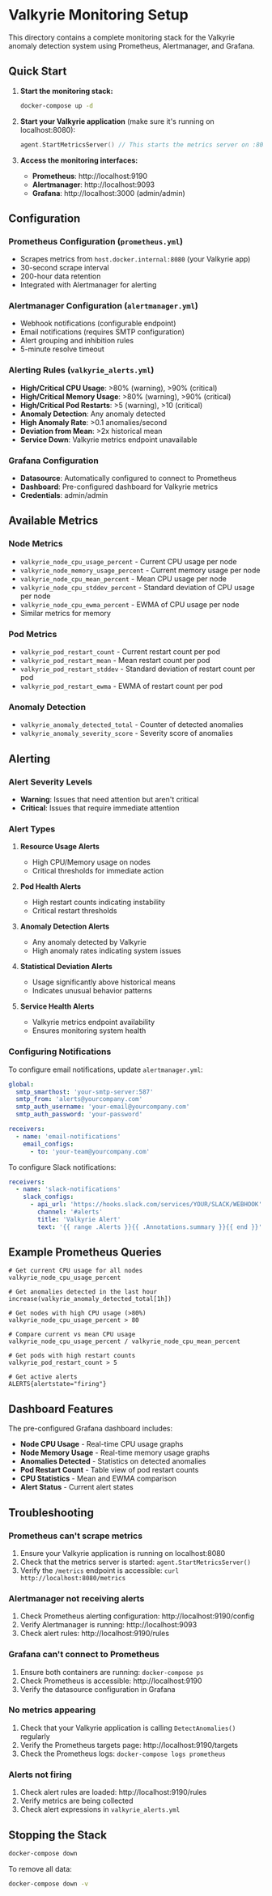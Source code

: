 # Valkyrie Monitoring Setup

This directory contains a complete monitoring stack for the Valkyrie anomaly detection system using Prometheus, Alertmanager, and Grafana.

## Quick Start

1. **Start the monitoring stack:**
   ```bash
   docker-compose up -d
   ```

2. **Start your Valkyrie application** (make sure it's running on localhost:8080):
   ```go
   agent.StartMetricsServer() // This starts the metrics server on :8080
   ```

3. **Access the monitoring interfaces:**
   - **Prometheus**: http://localhost:9190
   - **Alertmanager**: http://localhost:9093
   - **Grafana**: http://localhost:3000 (admin/admin)

## Configuration

### Prometheus Configuration (`prometheus.yml`)
- Scrapes metrics from `host.docker.internal:8080` (your Valkyrie app)
- 30-second scrape interval
- 200-hour data retention
- Integrated with Alertmanager for alerting

### Alertmanager Configuration (`alertmanager.yml`)
- Webhook notifications (configurable endpoint)
- Email notifications (requires SMTP configuration)
- Alert grouping and inhibition rules
- 5-minute resolve timeout

### Alerting Rules (`valkyrie_alerts.yml`)
- **High/Critical CPU Usage**: >80% (warning), >90% (critical)
- **High/Critical Memory Usage**: >80% (warning), >90% (critical)
- **High/Critical Pod Restarts**: >5 (warning), >10 (critical)
- **Anomaly Detection**: Any anomaly detected
- **High Anomaly Rate**: >0.1 anomalies/second
- **Deviation from Mean**: >2x historical mean
- **Service Down**: Valkyrie metrics endpoint unavailable

### Grafana Configuration
- **Datasource**: Automatically configured to connect to Prometheus
- **Dashboard**: Pre-configured dashboard for Valkyrie metrics
- **Credentials**: admin/admin

## Available Metrics

### Node Metrics
- `valkyrie_node_cpu_usage_percent` - Current CPU usage per node
- `valkyrie_node_memory_usage_percent` - Current memory usage per node
- `valkyrie_node_cpu_mean_percent` - Mean CPU usage per node
- `valkyrie_node_cpu_stddev_percent` - Standard deviation of CPU usage per node
- `valkyrie_node_cpu_ewma_percent` - EWMA of CPU usage per node
- Similar metrics for memory

### Pod Metrics
- `valkyrie_pod_restart_count` - Current restart count per pod
- `valkyrie_pod_restart_mean` - Mean restart count per pod
- `valkyrie_pod_restart_stddev` - Standard deviation of restart count per pod
- `valkyrie_pod_restart_ewma` - EWMA of restart count per pod

### Anomaly Detection
- `valkyrie_anomaly_detected_total` - Counter of detected anomalies
- `valkyrie_anomaly_severity_score` - Severity score of anomalies

## Alerting

### Alert Severity Levels
- **Warning**: Issues that need attention but aren't critical
- **Critical**: Issues that require immediate attention

### Alert Types
1. **Resource Usage Alerts**
   - High CPU/Memory usage on nodes
   - Critical thresholds for immediate action

2. **Pod Health Alerts**
   - High restart counts indicating instability
   - Critical restart thresholds

3. **Anomaly Detection Alerts**
   - Any anomaly detected by Valkyrie
   - High anomaly rates indicating system issues

4. **Statistical Deviation Alerts**
   - Usage significantly above historical means
   - Indicates unusual behavior patterns

5. **Service Health Alerts**
   - Valkyrie metrics endpoint availability
   - Ensures monitoring system health

### Configuring Notifications

To configure email notifications, update `alertmanager.yml`:

```yaml
global:
  smtp_smarthost: 'your-smtp-server:587'
  smtp_from: 'alerts@yourcompany.com'
  smtp_auth_username: 'your-email@yourcompany.com'
  smtp_auth_password: 'your-password'

receivers:
  - name: 'email-notifications'
    email_configs:
      - to: 'your-team@yourcompany.com'
```

To configure Slack notifications:

```yaml
receivers:
  - name: 'slack-notifications'
    slack_configs:
      - api_url: 'https://hooks.slack.com/services/YOUR/SLACK/WEBHOOK'
        channel: '#alerts'
        title: 'Valkyrie Alert'
        text: '{{ range .Alerts }}{{ .Annotations.summary }}{{ end }}'
```

## Example Prometheus Queries

```promql
# Get current CPU usage for all nodes
valkyrie_node_cpu_usage_percent

# Get anomalies detected in the last hour
increase(valkyrie_anomaly_detected_total[1h])

# Get nodes with high CPU usage (>80%)
valkyrie_node_cpu_usage_percent > 80

# Compare current vs mean CPU usage
valkyrie_node_cpu_usage_percent / valkyrie_node_cpu_mean_percent

# Get pods with high restart counts
valkyrie_pod_restart_count > 5

# Get active alerts
ALERTS{alertstate="firing"}
```

## Dashboard Features

The pre-configured Grafana dashboard includes:
- **Node CPU Usage** - Real-time CPU usage graphs
- **Node Memory Usage** - Real-time memory usage graphs
- **Anomalies Detected** - Statistics on detected anomalies
- **Pod Restart Count** - Table view of pod restart counts
- **CPU Statistics** - Mean and EWMA comparison
- **Alert Status** - Current alert states

## Troubleshooting

### Prometheus can't scrape metrics
1. Ensure your Valkyrie application is running on localhost:8080
2. Check that the metrics server is started: `agent.StartMetricsServer()`
3. Verify the `/metrics` endpoint is accessible: `curl http://localhost:8080/metrics`

### Alertmanager not receiving alerts
1. Check Prometheus alerting configuration: http://localhost:9190/config
2. Verify Alertmanager is running: http://localhost:9093
3. Check alert rules: http://localhost:9190/rules

### Grafana can't connect to Prometheus
1. Ensure both containers are running: `docker-compose ps`
2. Check Prometheus is accessible: http://localhost:9190
3. Verify the datasource configuration in Grafana

### No metrics appearing
1. Check that your Valkyrie application is calling `DetectAnomalies()` regularly
2. Verify the Prometheus targets page: http://localhost:9190/targets
3. Check the Prometheus logs: `docker-compose logs prometheus`

### Alerts not firing
1. Check alert rules are loaded: http://localhost:9190/rules
2. Verify metrics are being collected
3. Check alert expressions in `valkyrie_alerts.yml`

## Stopping the Stack

```bash
docker-compose down
```

To remove all data:
```bash
docker-compose down -v
``` 